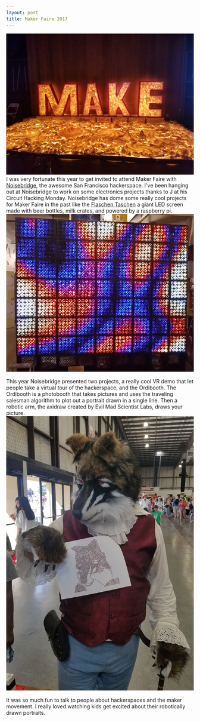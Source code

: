 ```yaml
---
layout: post
title: Maker Faire 2017
---
```

![Tapegami-make](/images/20170521_151947.jpg)
I was very fortunate this year to get invited to attend Maker Faire with [Noisebridge](https://noisebridge.net/), the awesome San Francisco hackerspace. I've been hanging out at Noisebridge to work on some electronics projects thanks to J at his Circuit Hacking Monday. Noisebridge has dome some really cool projects for Maker Faire in the past like the [Flaschen Taschen](https://github.com/hzeller/flaschen-taschen) a giant LED screen made with beer bottles, milk crates, and powered by a raspberry pi. 
![flaschen-taschen](/images/ft-completed.jpg "Flaschen Taschen")

This year Noisebridge presented two projects, a really cool VR demo that let people take a virtual tour of the hackerspace, and the Ordibooth. The Ordibooth is a photobooth that takes pictures and uses the traveling salesman algorithm to plot out a portrait drawn in a single line. Then a robotic arm, the axidraw created by Evil Mad Scientist Labs, draws your picture. 
![fursuit-man](/images/fursuit.jpg)

It was so much fun to talk to people about hackerspaces and the maker movement. I really loved watching kids get excited about their robotically drawn portraits.





